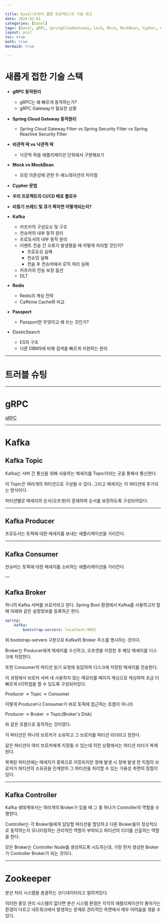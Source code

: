 ```yaml
---

title: Easel(트위터 클론 프로젝트)의 기술 회고
date: 2024-02-01
categories: [Easel]
tags: [Easel, gRPC, SpringCloudGateway, Lock, Mock, MockBean, Cypher, CI/CD, Async, Kafka, Redis, Passport]
layout: post
toc: true
math: true
mermaid: true

---
```


# 새롭게 접한 기술 스택

- **gRPC 동작원리**
  - gRPC는 왜 빠르게 동작하는가?
  - gRPC Gateway가 필요한 상황
- **Spring Cloud Gateway 동작원리**
  - Spring Cloud Gateway Filter vs Spring Security Filter vs Spring Reactive Security Filter
- **비관적 락 vs 낙관적 락**
  - 낙관적 락을 애플리케이션 단위에서 구현해보기
- **Mock vs MockBean**
  - 모킹 의존성에 관한 두 애노테이션의 차이점
- **Cypher 문법**
- **우리 프로젝트의 CI/CD 배포 플로우**
- **비동기 쓰레드 및 큐가 꽉차면 어떻게되는지?**
- **Kafka**
  - 카프카의 구성요소 및 구조
  - 컨슈머의 내부 동작 원리
  - 프로듀서의 내부 동작 원리
  - 이벤트 전송 간 오류가 발생했을 때 어떻게 처리할 것인지?
    - 프로듀싱 실패
    - 컨슈밍 실패
    - 컨슘 후 컨슈머에서 로직 처리 실패
  - 카프카의 전송 보장 옵션
  - DLT
- **Redis**
  - Redis의 캐싱 전략
  - Caffeine Cache와 비교
- **Passport**
  - Passport란 무엇이고 왜 쓰는 것인가?

- ElasticSearch
  - ES의 구조
  - 다른 DBMS에 비해 검색을 빠르게 지원하는 원리

---

# 트러블 슈팅

---

# gRPC

[gRPC](https://k-diger.github.io/posts/gRPC/)

---

# Kafka

## Kafka Topic

Kafka는 서버 간 통신을 위해 사용하는 메세지를 Topic이라는 곳을 통해서 통신한다.

이 Topic은 여러개의 파티션으로 구성될 수 있다. 그리고 메세지는 이 파티션에 추가되는 방식이다.

파티션별로 메세지의 순서(오프셋)이 존재하여 순서를 보장하도록 구성되어있다.

---

## Kafka Producer

프로듀서는 토픽에 대한 메세지를 보내는 애플리케이션을 가리킨다.

---

## Kafka Consumer

컨슈머는 토픽에 대한 메세지를 소비하는 애플리케이션을 가리킨다.

—

## Kafka Broker

하나의 Kafka 서버를 브로커라고 한다. Spring Boot 환경에서 Kafka를 사용하고자 할 때 아래와 같은 설정정보를 등록하곤 한다.

```yml
spring:
	kafka:
		bootstrap-servers: localhost:9092
```

위 bootstrap-servers 구문으로 Kafka의 Broker 주소를 명시하는 것이다.

Broker는 Producer에게 메세지를 수신하고, 오프셋을 지정한 후 해당 메세지를 디스크에 저장한다.

또한 Consumer의 파티션 읽기 요청에 응답하여 디스크에 저장된 메세지를 전송한다.

이 과정에서 브로커 서버 내 사용하지 않는 메모리를 페이지 캐싱으로 캐싱하여 조금 더 빠르게 I/O작업을 할 수 있도록 구성되어있다.

Producer -> Topic -> Consumer

이렇게 Producer나 Consumer가 바로 토픽에 접근하는 흐름이 아니라

Producer -> Broker -> Topic(Broker's Disk)

와 같은 흐름으로 동작하는 것이였다.

각 파티션은 하나의 브로커가 소유하고 그 브로커를 파티션 리더라고 칭한다.

같은 파티션이 여러 브로커에게 지정될 수 있는데 이런 상황에서는 파티션 리더가 복제된다.

복제된 파티션에는 메세지가 중복으로 저장되지만 장애 발생 시 장애 발생 한 지점의 브로커가 파티션의 소유권을 인계받아 그 파티션을 처리할 수 있는 가용성 측면의 장점이 있다.

---

## Kafka Controller

Kafka 생태계에서는 여러개의 Broker가 있을 때 그 중 하나가 Controller의 역할을 수행한다.

Controller는 각 Broker들에게 담당할 파티션을 할당하고 다른 Broker들이 정상적으로 동작하는지 모니터링하는 관리적인 역할이 부여되고 파티션의 리더를 선출하는 역할을 한다.

모든 Broker는 Controller Node를 생성하도록 시도하는데, 가장 먼저 생성한 Broker가 Controller Broker가 되는 것이다.

---

# Zookeeper

분산 처리 시스템을 총괄하는 코디네이터라고 알려져있다.

이러한 중앙 관리 시스템이 없다면 분산 시스템 환경은 각각의 애플리케이션이 돌아가는 환경이 다르고 네트워크에서 발생하는 문제로 관리적인 측면에서 매우 어려움을 겪을 수 있다.

